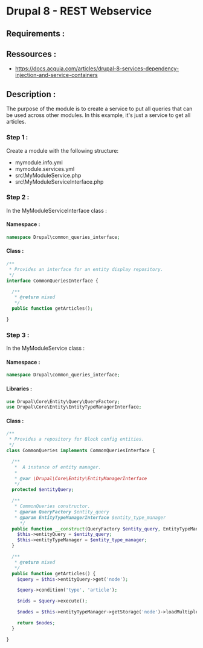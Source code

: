 # Drupal 8 - REST Webservice

## Requirements :

## Ressources :
  - https://docs.acquia.com/articles/drupal-8-services-dependency-injection-and-service-containers

## Description :
The purpose of the module is to create a service to put all queries that can be used across other modules. In this example, it's just a service to get all articles.

### Step 1 :
Create a module with the following structure:
  - mymodule.info.yml
  - mymodule.services.yml
  - src\MyModuleService.php
  - src\MyModuleServiceInterface.php

### Step 2 :
In the MyModuleServiceInterface class :

#### Namespace :
```php
namespace Drupal\common_queries_interface;
```

#### Class :
```php
/**
 * Provides an interface for an entity display repository.
 */
interface CommonQueriesInterface {

  /**
   * @return mixed
   */
  public function getArticles();

}
```

### Step 3 :
In the MyModuleService class :

#### Namespace :
```php
namespace Drupal\common_queries_interface;
```

#### Libraries :
```php
use Drupal\Core\Entity\Query\QueryFactory;
use Drupal\Core\Entity\EntityTypeManagerInterface;
```

#### Class :
```php
/**
 * Provides a repository for Block config entities.
 */
class CommonQueries implements CommonQueriesInterface {

  /**
   *  A instance of entity manager.
   *
   * @var \Drupal\Core\Entity\EntityManagerInterface
   */
  protected $entityQuery;

  /**
   * CommonQueries constructor.
   * @param QueryFactory $entity_query
   * @param EntityTypeManagerInterface $entity_type_manager
     */
  public function __construct(QueryFactory $entity_query, EntityTypeManagerInterface $entity_type_manager) {
    $this->entityQuery = $entity_query;
    $this->entityTypeManager = $entity_type_manager;
  }

  /**
   * @return mixed
   */
  public function getArticles() {
    $query = $this->entityQuery->get('node');

    $query->condition('type', 'article');

    $nids = $query->execute();

    $nodes = $this->entityTypeManager->getStorage('node')->loadMultiple($nids);

    return $nodes;
  }

}
```